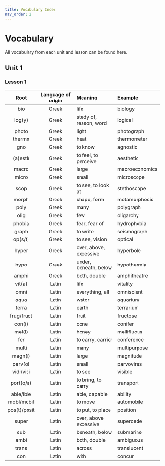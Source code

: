 ```yaml
---
title: Vocabulary Index
nav_order: 2
---
```


# Vocabulary

All vocabulary from each unit and lesson can be found here.

## Unit 1

### Lesson 1

| Root          | Language of origin    | Meaning                   | Example           |
| :---:         | :---:                 | :---                      | :---              |
| bio           | Greek                 | life                      | biology           |
| log(y)        | Greek                 | study of, reason, word    | logical           |
| photo         | Greek                 | light                     | photograph        |
| thermo        | Greek                 | heat                      | thermometer       |
| gno           | Greek                 | to know                   | agnostic          |
| (a)esth       | Greek                 | to feel, to perceive      | aesthetic         |
| macro         | Greek                 | large                     | macroeconomics    |
| micro         | Greek                 | small                     | microscope        |
| scop          | Greek                 | to see, to look at        | stethoscope       |
| morph         | Greek                 | shape, form               | metamorphosis     |
| poly          | Greek                 | many                      | polygraph         |
| olig          | Greek                 | few                       | oligarchy         |
| phobia        | Greek                 | fear, fear of             | hydrophobia       |
| graph         | Greek                 | to write                  | seismograph       |
| op(s/t)       | Greek                 | to see, vision            | optical           |
| hyper         | Greek                 | over, above, excessive    | hyperbole         |
| hypo          | Greek                 | under, beneath, below     | hypothermia       |
| amphi         | Greek                 | both, double              | amphitheatre      |
| vit(a)        | Latin                 | life                      | vitality          |
| omni          | Latin                 | everything, all           | omniscient        |
| aqua          | Latin                 | water                     | aquarium          |
| terra         | Latin                 | earth                     | terrarium         |
| frug/fruct    | Latin                 | fruit                     | fructose          |
| con(i)        | Latin                 | cone                      | conifer           |
| mel(l)        | Latin                 | honey                     | mellifluous       |
| fer           | Latin                 | to carry, carrier         | conference        |
| multi         | Latin                 | many                      | multipurpose      |
| magn(i)       | Latin                 | large                     | magnitude         |
| parv(o)       | Latin                 | small                     | parvovirus        |
| vidi/visi     | Latin                 | to see                    | visible           |
| port(o/a)     | Latin                 | to bring, to carry        | transport         |
| able/ible     | Latin                 | able, capable             | ability           |
| mobl/mobil    | Latin                 | to move                   | automobile        |
| pos(t)/posit  | Latin                 | to put, to place          | position          |
| super         | Latin                 | over, above  excessive    | supercede         |
| sub           | Latin                 | beneath, below            | submarine         |
| ambi          | Latin                 | both, double              | ambiguous         |
| trans         | Latin                 | across                    | translucent       |
| con           | Latin                 | with                      | concur            |
